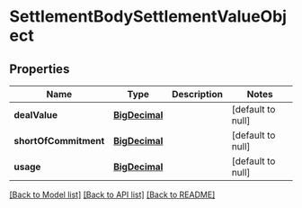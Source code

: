 # SettlementBodySettlementValueObject
## Properties

Name | Type | Description | Notes
------------ | ------------- | ------------- | -------------
**dealValue** | [**BigDecimal**](number.md) |  | [default to null]
**shortOfCommitment** | [**BigDecimal**](number.md) |  | [default to null]
**usage** | [**BigDecimal**](number.md) |  | [default to null]

[[Back to Model list]](../README.md#documentation-for-models) [[Back to API list]](../README.md#documentation-for-api-endpoints) [[Back to README]](../README.md)

